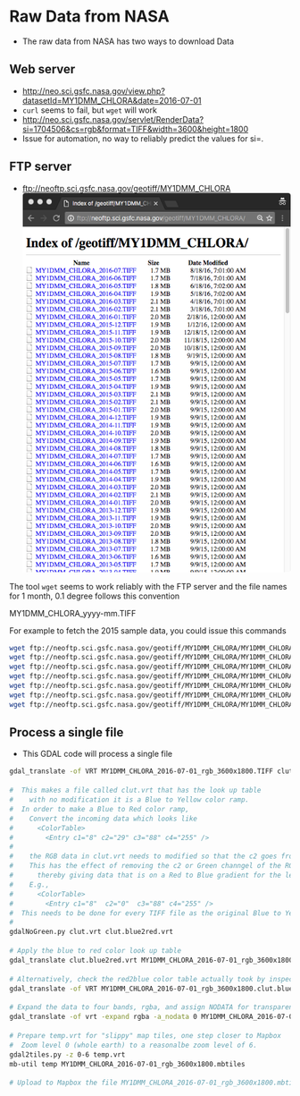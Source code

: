# Raw Data from NASA

* The raw data from NASA has two ways to download Data

## Web server
* http://neo.sci.gsfc.nasa.gov/view.php?datasetId=MY1DMM_CHLORA&date=2016-07-01
* `curl` seems to fail, but `wget` will work
* http://neo.sci.gsfc.nasa.gov/servlet/RenderData?si=1704506&cs=rgb&format=TIFF&width=3600&height=1800
* Issue for automation, no way to reliably predict the values for si=.  


## FTP server

* ftp://neoftp.sci.gsfc.nasa.gov/geotiff/MY1DMM_CHLORA
![Neo FTP](images/FTP.png)


The tool `wget` seems to work reliably with the FTP server and the file names for 1 month, 0.1 degree follows
this convention

MY1DMM_CHLORA_yyyy-mm.TIFF

For example to fetch the 2015 sample data, you could issue this commands

```sh
wget ftp://neoftp.sci.gsfc.nasa.gov/geotiff/MY1DMM_CHLORA/MY1DMM_CHLORA_2016-01.TIFF
wget ftp://neoftp.sci.gsfc.nasa.gov/geotiff/MY1DMM_CHLORA/MY1DMM_CHLORA_2016-02.TIFF
wget ftp://neoftp.sci.gsfc.nasa.gov/geotiff/MY1DMM_CHLORA/MY1DMM_CHLORA_2016-03.TIFF
wget ftp://neoftp.sci.gsfc.nasa.gov/geotiff/MY1DMM_CHLORA/MY1DMM_CHLORA_2016-04.TIFF
wget ftp://neoftp.sci.gsfc.nasa.gov/geotiff/MY1DMM_CHLORA/MY1DMM_CHLORA_2016-05.TIFF
wget ftp://neoftp.sci.gsfc.nasa.gov/geotiff/MY1DMM_CHLORA/MY1DMM_CHLORA_2016-06.TIFF
wget ftp://neoftp.sci.gsfc.nasa.gov/geotiff/MY1DMM_CHLORA/MY1DMM_CHLORA_2016-07.TIFF
```


## Process a single file

* This GDAL code will process a single file

```sh
gdal_translate -of VRT MY1DMM_CHLORA_2016-07-01_rgb_3600x1800.TIFF clut.vrt

#  This makes a file called clut.vrt that has the look up table
#    with no modification it is a Blue to Yellow color ramp.
#  In order to make a Blue to Red color ramp,
#    Convert the incoming data which looks like
#      <ColorTable>
#        <Entry c1="8" c2="29" c3="88" c4="255" />
#
#    the RGB data in clut.vrt needs to modified so that the c2 goes from "29" to "0".  
#    This has the effect of removing the c2 or Green channgel of the RGBAlpha file,
#      thereby giving data that is on a Red to Blue gradient for the legend.
#    E.g.,
#      <ColorTable>
#        <Entry	c1="8"	c2="0"	c3="88" c4="255" />
#  This needs to be done for every TIFF file as the original Blue to Yellow ramp would be unique per data sample
#
gdalNoGreen.py clut.vrt clut.blue2red.vrt

# Apply the blue to red color look up table
gdal_translate clut.blue2red.vrt MY1DMM_CHLORA_2016-07-01_rgb_3600x1800.clut.blue2red.TIFF

# Alternatively, check the red2blue color table actually took by inspecting a VRT
gdal_translate -of VRT MY1DMM_CHLORA_2016-07-01_rgb_3600x1800.clut.blue2red.TIFF clut.blue2red.check.vrt

# Expand the data to four bands, rgba, and assign NODATA for transparency over land masses
gdal_translate -of vrt -expand rgba -a_nodata 0 MY1DMM_CHLORA_2016-07-01_rgb_3600x1800.clut.blue2red.TIFF temp.vrt

# Prepare temp.vrt for "slippy" map tiles, one step closer to Mapbox
#  Zoom level 0 (whole earth) to a reasonalbe zoom level of 6.
gdal2tiles.py -z 0-6 temp.vrt
mb-util temp MY1DMM_CHLORA_2016-07-01_rgb_3600x1800.mbtiles

# Upload to Mapbox the file MY1DMM_CHLORA_2016-07-01_rgb_3600x1800.mbtiles 



```
